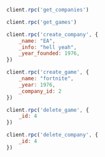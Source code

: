 ```javascript
client.rpc('get_companies')
```

```javascript
client.rpc('get_games')
```

```javascript
client.rpc('create_company', {
    _name: "EA",
    _info: "hell yeah",
    _year_founded: 1976,
})
```

```javascript
client.rpc('create_game', {
    _name: "fortnite",
    _year: 1976,
    _company_id: 2
})

```
```javascript
client.rpc('delete_game', {
    _id: 4
})
```

```javascript
client.rpc('delete_company', {
    _id: 4
})
```

